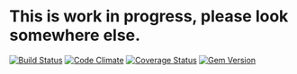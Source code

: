 # This is work in progress, please look somewhere else.

[![Build Status](https://secure.travis-ci.org/byroot/static_record.png)](http://travis-ci.org/byroot/static_record)
[![Code Climate](https://codeclimate.com/github/byroot/static_record.png)](https://codeclimate.com/github/byroot/static_record)
[![Coverage Status](https://coveralls.io/repos/byroot/static_record/badge.png)](https://coveralls.io/r/byroot/static_record)
[![Gem Version](https://badge.fury.io/rb/static_record.png)](http://badge.fury.io/rb/static_record)


